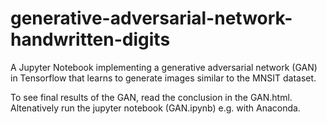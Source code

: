 # generative-adversarial-network-handwritten-digits
A Jupyter Notebook implementing a generative adversarial network (GAN) in Tensorflow that learns to generate images similar to the MNSIT dataset.

To see final results of the GAN, read the conclusion in the GAN.html. 
Altenatively run the jupyter notebook (GAN.ipynb) e.g. with Anaconda.
